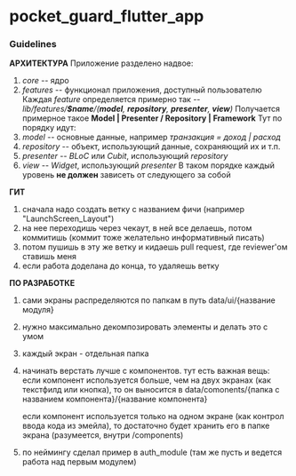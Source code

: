 # pocket_guard_flutter_app

### Guidelines

**АРХИТЕКТУРА**
Приложение разделено надвое:
1. *core* -- ядро
2. *features* -- функционал приложения, доступный пользователю
Каждая *feature* определяется примерно так -- *lib/features/**$name**/(**model**, **repository**, **presenter**, **view**)*
Получается примерное такое **Model | Presenter / Repository | Framework**
Тут по порядку идут:
1. *model* -- основные данные, например *транзакция = доход | расход*
2. *repository* -- объект, использующий данные, сохраняющий их и т.п.
3. *presenter* -- *BLoC* или *Cubit*, использующий *repository*
4. *view* -- *Widget*, использующий *presenter*
В таком порядке каждый уровень **не должен** зависеть от следующего за собой

**ГИТ**
1. сначала надо создать ветку с названием фичи (например "LaunchScreen_Layout")
2. на нее переходишь через чекаут, в ней все делаешь, потом коммитишь 
  (коммит тоже желательно информативный писать)
1. потом пушишь в эту же ветку и кидаешь pull request, где reviewer'ом ставишь меня
2. если работа доделана до конца, то удаляешь ветку

**ПО РАЗРАБОТКЕ** 
1. сами экраны распределяются по папкам в путь data/ui/{название модуля}
2. нужно максимально декомпозировать элементы и делать это с умом
3. каждый экран - отдельная папка
4. начинать верстать лучше с компонентов. тут есть важная вещь:
    если компонент используется больше, чем на двух экранах (как текстфилд или кнопка),
    то он выносится в data/comonents/{папка с названием компонента}/{название компонента}

    если компонент используется только на одном экране (как контрол ввода кода из эмейла),
    то достаточно будет хранить его в папке экрана (разумеется, внутри /components)
5. по неймингу сделал пример в auth_module (там же пусть и ведется работа над первым модулем)
